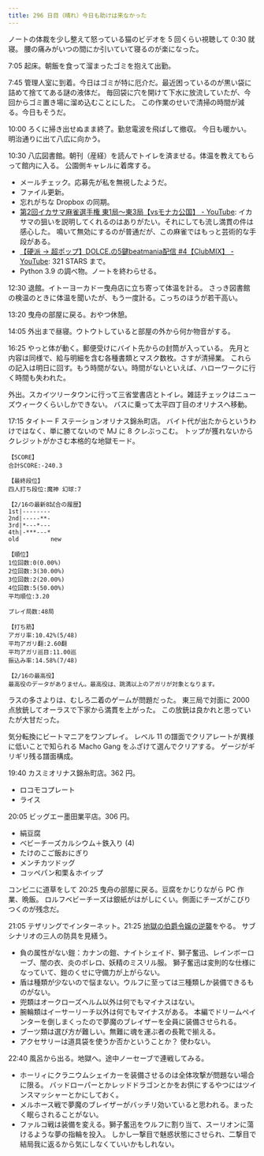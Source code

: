 ```yaml
---
title: 296 日目（晴れ）今日も助けは来なかった
---
```


ノートの体裁を少し整えて怒っている猫のビデオを 5 回くらい視聴して 0:30 就寝。
腰の痛みがいつの間にか引いていて寝るのが楽になった。

7:05 起床。朝飯を食って溜まったゴミを抱えて出勤。

7:45 管理人室に到着。今日はゴミが特に厄介だ。最近困っているのが黒い袋に詰めて捨ててある謎の液体だ。
毎回袋に穴を開けて下水に放流していたが、今回からゴミ置き場に溜め込むことにした。
この作業のせいで清掃の時間が減る。今日もそうだ。

10:00 ろくに掃き出せぬまま終了。勤怠電波を飛ばして撤収。
今日も暖かい。明治通りに出て八広に向かう。

10:30 八広図書館。朝刊（産経）を読んでトイレを済ませる。体温を教えてもらって館内に入る。
公園側キャレルに着席する。

* メールチェック。応募先が私を無視したようだ。
* ファイル更新。
* 忘れがちな Dropbox の同期。
* [第2回イカサマ麻雀選手権 東1局～東3局【vsモナカ公国】 - YouTube](https://www.youtube.com/watch?v=-nq1YVXNZTU):
  イカサマの狙いを説明してくれるのはありがたい。それにしても流し満貫の件は感心した。
  鳴いて無効にするのが普通だが、この麻雀ではもっと芸術的な手段がある。
* [【硬派 → 超ポップ】DOLCE.の5鍵beatmania配信 &#x23;4【ClubMIX】 - YouTube](https://www.youtube.com/watch?v=AVfPeO7NCcE):
  321 STARS まで。
* Python 3.9 の調べ物。ノートを終わらせる。

12:30 退館。イトーヨーカドー曳舟店に立ち寄って体温を計る。
さっき図書館の検温のときに体温を聞いたが、もう一度計る。こっちのほうが若干高い。

13:20 曳舟の部屋に戻る。おやつ休憩。

14:05 外出まで昼寝。ウトウトしていると部屋の外から何か物音がする。

16:25 やっと体が動く。郵便受けにバイト先からの封筒が入っている。
先月と内容は同様で、給与明細を含む各種書類とマスク数枚。さすが清掃業。
これらの記入は明日に回す。もう時間がない。時間がないといえば、ハローワークに行く時間も失われた。

外出。スカイツリータウンに行って三省堂書店とトイレ。雑誌チェックはニューズウィークくらいしかできない。
バスに乗って太平四丁目のオリナスへ移動。

17:15 タイトー F ステーションオリナス錦糸町店。
バイト代が出たからというわけではなく、単に勝てないので MJ に 8 クレぶっこむ。
トップが獲れないからクレジットがかさむ本格的な地獄モード。

```text
【SCORE】
合計SCORE:-240.3

【最終段位】
四人打ち段位:魔神 幻球:7

【2/16の最新8試合の履歴】
1st|--------
2nd|-----**-
3rd|*---*---
4th|-***---*
old         new

【順位】
1位回数:0(0.00%)
2位回数:3(30.00%)
3位回数:2(20.00%)
4位回数:5(50.00%)
平均順位:3.20

プレイ局数:48局

【打ち筋】
アガリ率:10.42%(5/48)
平均アガリ翻:2.60翻
平均アガリ巡目:11.00巡
振込み率:14.58%(7/48)

【2/16の最高役】
最高役のデータがありません。最高役は、跳満以上のアガリが対象となります。
```

ラスの多さよりは、むしろ二着のゲームが問題だった。
東三局で対面に 2000 点放銃してオーラスで下家から満貫を上がった。
この放銃は良かれと思っていたが大甘だった。

気分転換にビートマニアをワンプレイ。
レベル 11 の譜面でクリアレートが異様に低いことで知られる Macho Gang をふざけて選んでクリアする。
ゲージがギリギリ残る譜面構成。

19:40 カスミオリナス錦糸町店。362 円。

* ロコモコプレート
* ライス

20:05 ビッグエー墨田業平店。306 円。

* 絹豆腐
* ベビーチーズカルシウム＋鉄入り (4)
* たけのこご飯おにぎり
* メンチカツドッグ
* コッペパン和栗＆ホイップ

コンビニに道草をして 20:25 曳舟の部屋に戻る。豆腐をかじりながら PC 作業、晩飯。
ロルフベビーチーズは銀紙がはがしにくい。側面にチーズがこびりつくのが残念だ。

21:05 テザリングでインターネット。21:25 [地獄の伯爵令嬢の逆襲][bshf21a]をやる。
サブシナリオの三人の防具を見繕う。

* 負の属性がない鎧：カナンの鎧、ナイトシェイド、獅子奮迅、レインボーローブ、闇の衣、炎のボレロ、妖精のミスリル服。
  獅子奮迅は変則的な仕様になっていて、鎧のくせに守備力が上がらない。
* 盾は種類が少ないので悩まない。ウルフに至っては三種類しか装備できるものがない。
* 兜類はオークローズヘルム以外は何でもマイナスはない。
* 腕輪類はイーサーリーチ以外は何でもマイナスがある。
  本編でドリームペインターを倒しまくったので夢魔のブレイザーを全員に装備させられる。
* ブーツ類は選び方が難しい。無難に魂を運ぶ者の長靴で揃える。
* アクセサリーは道具袋を使うか否かということか？ 使わない。

22:40 風呂から出る。地獄へ。途中ノーセーブで連戦してみる。

* ホーリィにクラニウムシェイカーを装備させるのは全体攻撃が問題ない場合に限る。
  バッドローパーとかレッドドラゴンとかをお供にするやつにはツインスマッシャーとかにしておく。
* メルホース戦で夢魔のブレイザーがバッチリ効いていると思われる。まったく眠らされることがない。
* ファルコ戦は装備を変える。獅子奮迅をウルフに割り当て、スーリオンに蕩けるような夢の指輪を投入。
  しかし一撃目で魅惑状態にさせられ、二撃目で結局我に返るから気にしなくていいかもしれない。

[bshf21a]: https://www.freem.ne.jp/win/game/24805
